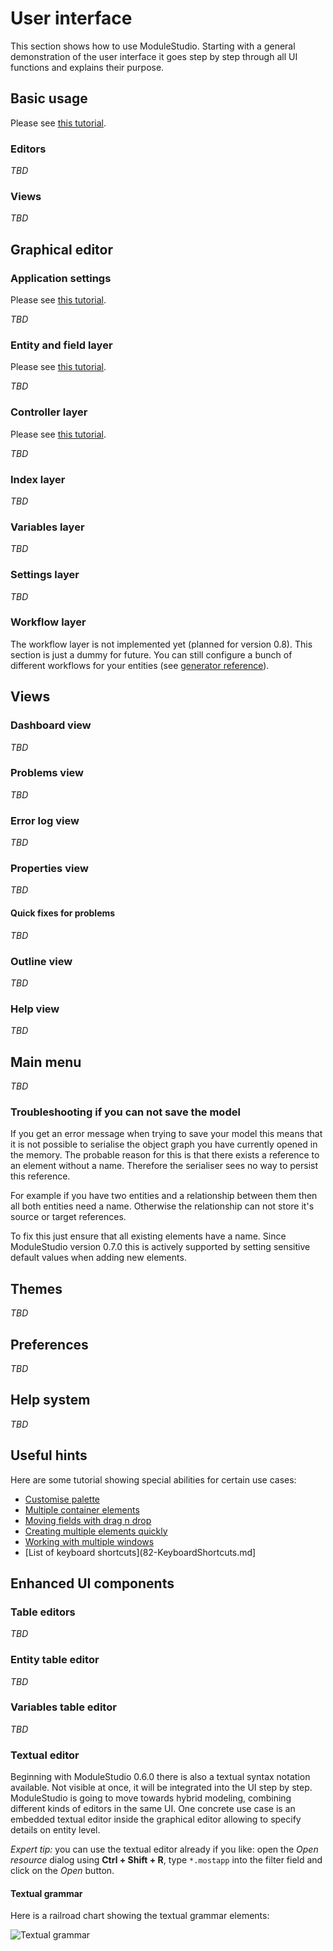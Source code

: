 # User interface

This section shows how to use ModuleStudio. Starting with a general demonstration of the user interface it goes step by step through all UI functions and explains their purpose.

## Basic usage

Please see [this tutorial](http://modulestudio.de/en/tutorial/basic-usage.html).

### Editors

*TBD*

### Views

*TBD*

## Graphical editor

### Application settings

Please see [this tutorial](http://modulestudio.de/en/tutorial/basic-settings-in-main-editor.html).

*TBD*

### Entity and field layer

Please see [this tutorial](http://modulestudio.de/en/tutorial/describing-the-model.html).

*TBD*

### Controller layer

Please see [this tutorial](http://modulestudio.de/en/tutorial/modeling-the-controllers.html).

*TBD*

### Index layer

*TBD*

### Variables layer

*TBD*

### Settings layer

*TBD*

### Workflow layer

The workflow layer is not implemented yet (planned for version 0.8). This section is just a dummy for future. You can still configure a bunch of different workflows for your entities (see [generator reference](87-GeneratorReference.md#entity-workflow-type)).

## Views

### Dashboard view

*TBD*

### Problems view

*TBD*

### Error log view

*TBD*

### Properties view

*TBD*

#### Quick fixes for problems

*TBD*

### Outline view

*TBD*

### Help view

*TBD*

## Main menu

*TBD*

### Troubleshooting if you can not save the model

If you get an error message when trying to save your model this means that it is not possible to serialise the object graph you have currently opened in the memory. The probable reason for this is that there exists a reference to an element without a name. Therefore the serialiser sees no way to persist this reference.

For example if you have two entities and a relationship between them then all both entities need a name. Otherwise the relationship can not store it's source or target references.

To fix this just ensure that all existing elements have a name. Since ModuleStudio version 0.7.0 this is actively supported by setting sensitive default values when adding new elements.

## Themes

*TBD*

## Preferences

*TBD*

## Help system

*TBD*

## Useful hints

Here are some tutorial showing special abilities for certain use cases:

* [Customise palette](http://modulestudio.de/en/tutorial/customise-palette.html)
* [Multiple container elements](http://modulestudio.de/en/tutorial/multiple-container-elements.html)
* [Moving fields with drag n drop](http://modulestudio.de/en/tutorial/moving-fields-with-drag-n-drop.html)
* [Creating multiple elements quickly](http://modulestudio.de/en/tutorial/creating-multiple-elements-quickly.html)
* [Working with multiple windows](http://modulestudio.de/en/tutorial/working-with-multiple-windows.html)
* [List of keyboard shortcuts](82-KeyboardShortcuts.md]

## Enhanced UI components

### Table editors

*TBD*

### Entity table editor

*TBD*

### Variables table editor

*TBD*

### Textual editor

Beginning with ModuleStudio 0.6.0 there is also a textual syntax notation available. Not visible at once, it will be integrated into the UI step by step. ModuleStudio is going to move towards hybrid modeling, combining different kinds of editors in the same UI. One concrete use case is an embedded textual editor inside the graphical editor allowing to specify details on entity level.

*Expert tip:* you can use the textual editor already if you like: open the *Open resource* dialog using **Ctrl + Shift + R**, type `*.mostapp` into the filter field and click on the *Open* button.

#### Textual grammar

Here is a railroad chart showing the textual grammar elements:

![Textual grammar](images/mostdsl_grammar.png "Textual grammar")

